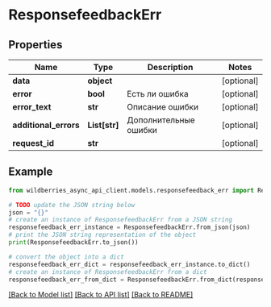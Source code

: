 # ResponsefeedbackErr


## Properties

Name | Type | Description | Notes
------------ | ------------- | ------------- | -------------
**data** | **object** |  | [optional] 
**error** | **bool** | Есть ли ошибка | [optional] 
**error_text** | **str** | Описание ошибки | [optional] 
**additional_errors** | **List[str]** | Дополнительные ошибки | [optional] 
**request_id** | **str** |  | [optional] 

## Example

```python
from wildberries_async_api_client.models.responsefeedback_err import ResponsefeedbackErr

# TODO update the JSON string below
json = "{}"
# create an instance of ResponsefeedbackErr from a JSON string
responsefeedback_err_instance = ResponsefeedbackErr.from_json(json)
# print the JSON string representation of the object
print(ResponsefeedbackErr.to_json())

# convert the object into a dict
responsefeedback_err_dict = responsefeedback_err_instance.to_dict()
# create an instance of ResponsefeedbackErr from a dict
responsefeedback_err_from_dict = ResponsefeedbackErr.from_dict(responsefeedback_err_dict)
```
[[Back to Model list]](../README.md#documentation-for-models) [[Back to API list]](../README.md#documentation-for-api-endpoints) [[Back to README]](../README.md)


